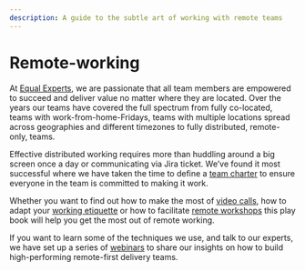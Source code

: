 ```yaml
---
description: A guide to the subtle art of working with remote teams
---
```


# Remote-working

At [Equal Experts](https://github.com/EqualExperts/remote-working-playbook/tree/1a2d5e4e6c0ea737e90fd7f718ce2598dad9024d/www.equalexperts.com), we are passionate that all team members are empowered to succeed and deliver value no matter where they are located. Over the years our teams have covered the full spectrum from fully co-located, teams with work-from-home-Fridays, teams with multiple locations spread across geographies and different timezones to fully distributed, remote-only, teams.

Effective distributed working requires more than huddling around a big screen once a day or communicating via Jira ticket. We’ve found it most successful where we have taken the time to define a [team charter](ground-rules.md) to ensure everyone in the team is committed to making it work.

Whether you want to find out how to make the most of [video calls](video-calls.md), how to adapt your [working etiquette](working-day-etiquette.md) or how to facilitate [remote workshops](remote-workshops.md) this play book will help you get the most out of remote working.

If you want to learn some of the techniques we use, and talk to our experts, we have set up a series of [webinars](https://www.equalexperts.com/webinar-building-high-performing-remote-first-teams) to share our insights on how to build high-performing remote-first delivery teams.

